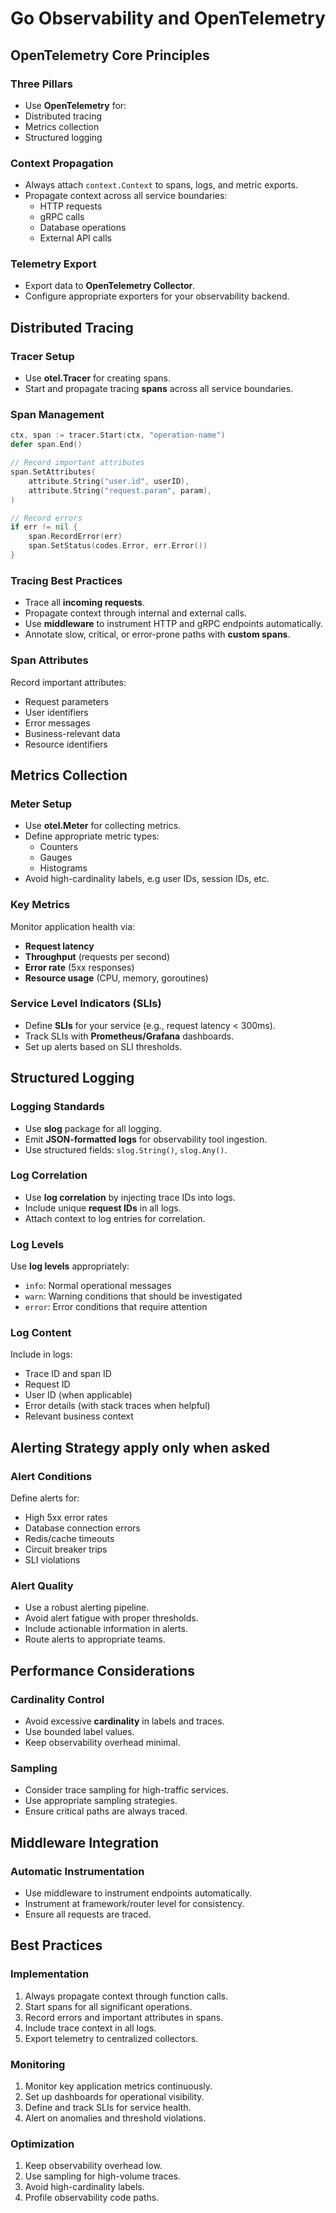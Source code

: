 # Go Observability and OpenTelemetry

## OpenTelemetry Core Principles

### Three Pillars
  - Use **OpenTelemetry** for:
  - Distributed tracing
  - Metrics collection
  - Structured logging

### Context Propagation
- Always attach `context.Context` to spans, logs, and metric exports.
- Propagate context across all service boundaries:
  - HTTP requests
  - gRPC calls
  - Database operations
  - External API calls

### Telemetry Export
- Export data to **OpenTelemetry Collector**.
- Configure appropriate exporters for your observability backend.

## Distributed Tracing

### Tracer Setup
- Use **otel.Tracer** for creating spans.
- Start and propagate tracing **spans** across all service boundaries.

### Span Management
```go
ctx, span := tracer.Start(ctx, "operation-name")
defer span.End()

// Record important attributes
span.SetAttributes(
    attribute.String("user.id", userID),
    attribute.String("request.param", param),
)

// Record errors
if err != nil {
    span.RecordError(err)
    span.SetStatus(codes.Error, err.Error())
}
```

### Tracing Best Practices
- Trace all **incoming requests**.
- Propagate context through internal and external calls.
- Use **middleware** to instrument HTTP and gRPC endpoints automatically.
- Annotate slow, critical, or error-prone paths with **custom spans**.

### Span Attributes
Record important attributes:
- Request parameters
- User identifiers
- Error messages
- Business-relevant data
- Resource identifiers

## Metrics Collection

### Meter Setup
- Use **otel.Meter** for collecting metrics.
- Define appropriate metric types:
  - Counters
  - Gauges
  - Histograms
- Avoid high-cardinality labels, e.g user IDs, session IDs, etc.

### Key Metrics
Monitor application health via:
- **Request latency**
- **Throughput** (requests per second)
- **Error rate** (5xx responses)
- **Resource usage** (CPU, memory, goroutines)

### Service Level Indicators (SLIs)
- Define **SLIs** for your service (e.g., request latency < 300ms).
- Track SLIs with **Prometheus/Grafana** dashboards.
- Set up alerts based on SLI thresholds.

## Structured Logging

### Logging Standards
- Use **slog** package for all logging.
- Emit **JSON-formatted logs** for observability tool ingestion.
- Use structured fields: `slog.String()`, `slog.Any()`.

### Log Correlation
- Use **log correlation** by injecting trace IDs into logs.
- Include unique **request IDs** in all logs.
- Attach context to log entries for correlation.

### Log Levels
Use **log levels** appropriately:
- `info`: Normal operational messages
- `warn`: Warning conditions that should be investigated
- `error`: Error conditions that require attention

### Log Content
Include in logs:
- Trace ID and span ID
- Request ID
- User ID (when applicable)
- Error details (with stack traces when helpful)
- Relevant business context

## Alerting Strategy apply only when asked

### Alert Conditions 
Define alerts for:
- High 5xx error rates
- Database connection errors
- Redis/cache timeouts
- Circuit breaker trips
- SLI violations

### Alert Quality
- Use a robust alerting pipeline.
- Avoid alert fatigue with proper thresholds.
- Include actionable information in alerts.
- Route alerts to appropriate teams.

## Performance Considerations

### Cardinality Control
- Avoid excessive **cardinality** in labels and traces.
- Use bounded label values.
- Keep observability overhead minimal.

### Sampling
- Consider trace sampling for high-traffic services.
- Use appropriate sampling strategies.
- Ensure critical paths are always traced.

## Middleware Integration

### Automatic Instrumentation
- Use middleware to instrument endpoints automatically.
- Instrument at framework/router level for consistency.
- Ensure all requests are traced.

## Best Practices

### Implementation
1. Always propagate context through function calls.
2. Start spans for all significant operations.
3. Record errors and important attributes in spans.
4. Include trace context in all logs.
5. Export telemetry to centralized collectors.

### Monitoring
1. Monitor key application metrics continuously.
2. Set up dashboards for operational visibility.
3. Define and track SLIs for service health.
4. Alert on anomalies and threshold violations.

### Optimization
1. Keep observability overhead low.
2. Use sampling for high-volume traces.
3. Avoid high-cardinality labels.
4. Profile observability code paths.
